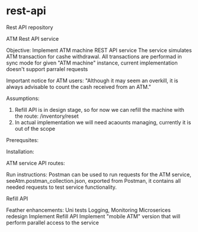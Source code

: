 # rest-api
Rest API repository

ATM Rest API service

Objective: 
Implement ATM machine REST API service
The service simulates ATM transaction for cashe withdrawal.
All transactions are performad in sync mode for given "ATM machine" instance, current implementation doesn't support
parralel requests

Important notice for ATM users:
"Although it may seem an overkill, it is always advisable to count the cash received from an ATM."

Assumptions:
1. Refill API is in design stage, so for now we can refill the machine with the route:
	/inventory/reset
2. In actual implementation we will need acaounts managing, currently it is out of the scope

Prerequsites:

Installation:


ATM service API routes:

Run instructions:
Postman can be used to run requests for the ATM service, seeAtm.postman_collection.json, exported from Postman,
it contains all needed requests to test service functionality.


Refill API

Feather enhancements:
Uni tests
Logging, Monitoring
Microserices redesign
Implement Refill API
Implement "mobile ATM" version that will perform parallel access to the service


